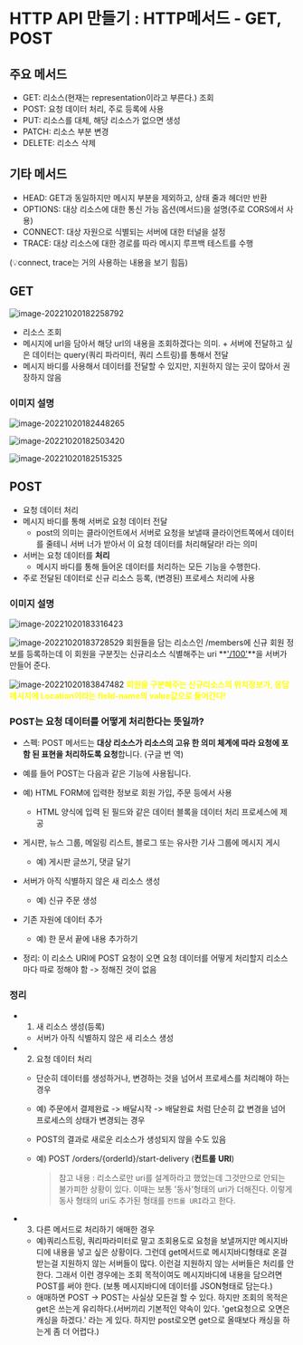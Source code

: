 # HTTP API 만들기 : HTTP메서드 - GET, POST



## **주요 메서드**

- GET: 리소스(현재는 representation이라고 부른다.) 조회
- POST: 요청 데이터 처리, 주로 등록에 사용 
- PUT: 리소스를 대체, 해당 리소스가 없으면 생성 
- PATCH: 리소스 부분 변경
- DELETE: 리소스 삭제



## 기타 메서드

- HEAD: GET과 동일하지만 메시지 부분을 제외하고, 상태 줄과 헤더만 반환 
- OPTIONS: 대상 리소스에 대한 통신 가능 옵션(메서드)을 설명(주로 CORS에서 사용) 
- CONNECT: 대상 자원으로 식별되는 서버에 대한 터널을 설정
- TRACE: 대상 리소스에 대한 경로를 따라 메시지 루프백 테스트를 수행

(💡connect, trace는 거의 사용하는 내용을 보기 힘듬)



## GET

![image-20221020182258792](./images/1.png) 

- 리소스 조회
- 메시지에 url을 담아서 해당 url의 내용을 조회하겠다는 의미. + 서버에 전달하고 싶은 데이터는 query(쿼리 파라미터, 쿼리 스트링)를 통해서 전달
- 메시지 바디를 사용해서 데이터를 전달할 수 있지만, 지원하지 않는 곳이 많아서 권장하지 않음

### 이미지 설명

![image-20221020182448265](./images/2.png) 

![image-20221020182503420](./images/3.png) 

![image-20221020182515325](./images/4.png) 



## POST

-  요청 데이터 처리
- 메시지 바디를 통해 서버로 요청 데이터 전달
  - post의 의미는 클라이언트에서 서버로 요청을 보낼때 클라이언트쪽에서 데이터를 줄테니 서버 너가 받아서 이 요청 데이터를 처리해달라! 라는 의미 
- 서버는 요청 데이터를 **처리**
  - 메시지 바디를 통해 들어온 데이터를 처리하는 모든 기능을 수행한다.
- 주로 전달된 데이터로 신규 리소스 등록, (변경된) 프로세스 처리에 사용



### 이미지 설명

![image-20221020183316423](./images/5.png) 

![image-20221020183728529](./images/6.png) 
회원들을 담는 리소스인 /members에 신규 회원 정보를 등록하는데 이 회원을 구분짓는 신규리소스 식별해주는 uri **<u>'/100'</u>**을 서버가 만들어 준다.

![image-20221020183847482](./images/7.png) 
<span style="color:yellow">**회원을 구분해주는 신규리소스의 위치정보가, 응답 메시지에 Location이라는 field-name의 value값으로 들어간다!**</span>

### POST는 요청 데이터를 어떻게 처리한다는 뜻일까?

- 스펙: POST 메서드는 **대상 리소스가 리소스의 고유 한 의미 체계에 따라 요청에 포함 된 표현을 처리하도록 요청**합니다. (구글 번 역) 
- 예를 들어 POST는 다음과 같은 기능에 사용됩니다.

- 예) HTML FORM에 입력한 정보로 회원 가입, 주문 등에서 사용
  - HTML 양식에 입력 된 필드와 같은 데이터 블록을 데이터 처리 프로세스에 제공
- 게시판, 뉴스 그룹, 메일링 리스트, 블로그 또는 유사한 기사 그룹에 메시지 게시
  - 예) 게시판 글쓰기, 댓글 달기
- 서버가 아직 식별하지 않은 새 리소스 생성
  - 예) 신규 주문 생성
- 기존 자원에 데이터 추가
  - 예) 한 문서 끝에 내용 추가하기 
- 정리: 이 리소스 URI에 POST 요청이 오면 요청 데이터를 어떻게 처리할지 리소스마다 따로 정해야 함 -> 정해진 것이 없음





### 정리

- 1. 새 리소스 생성(등록)

  - 서버가 아직 식별하지 않은 새 리소스 생성

- 2. 요청 데이터 처리

  - 단순히 데이터를 생성하거나, 변경하는 것을 넘어서 프로세스를 처리해야 하는 경우

  - 예) 주문에서 결제완료 -> 배달시작 -> 배달완료 처럼 단순히 값 변경을 넘어 프로세스의 상태가 변경되는 경우 

  - POST의 결과로 새로운 리소스가 생성되지 않을 수도 있음

  - 예) POST /orders/{orderId}/start-delivery (**컨트롤** **URI**)

    > 참고 내용 : 리소스로만 uri를 설계하라고 했었는데 그것만으로 안되는 불가피한 상황이 있다. 이때는 보통 '동사'형태의 uri가 더해진다. 이렇게 동사 형태의 uri도 추가된 형태를 `컨트롤 URI`라고 한다.

- 3. 다른 메서드로 처리하기 애매한 경우

  - 예)쿼리스트링, 쿼리파라미터로 말고 조회용도로 요청을 보낼꺼지만 메시지바디에 내용을 넣고 싶은 상황이다. 그런데 get메서드로 메시지바디형태로 온걸 받는걸 지원하지 않는 서버들이 많다. 이런걸 지원하지 않는 서버들은 처리를 안한다. 그래서 이런 경우에는 조회 목적이여도 메시지바디에 내용을 담으려면 POST를 써야 한다. (보통 메시지바디에 데이터를 JSON형태로 담는다.)
  - 애매하면 POST -> POST는 사실상 모든걸 할 수 있다. 하지만 조회의 목적은 get은 쓰는게 유리하다.(서버끼리 기본적인 약속이 있다. 'get요청으로 오면은 캐싱을 하겠다.' 라는 게 있다. 하지만 post로오면 get으로 올때보다 캐싱을 하는게 좀 더 어렵다.)




